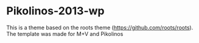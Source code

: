 Pikolinos-2013-wp
=================

This is a theme based on the roots theme (https://github.com/roots/roots). The template was made for M+V and Pikolinos
